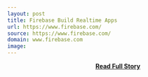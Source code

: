 ```yaml
---
layout: post
title: Firebase Build Realtime Apps
url: https://www.firebase.com/
source: https://www.firebase.com/
domain: www.firebase.com
image: 
---
```


<p></p>
<center><p><a href="https://www.firebase.com/" style='padding:25px; font-sze:18px; font-weight: bold;'>Read Full Story</a></p></center>
